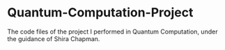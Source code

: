 # Quantum-Computation-Project
The code files of the project I performed in Quantum Computation, under the guidance of Shira Chapman.
